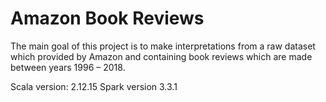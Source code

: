 # Amazon Book Reviews

The main goal of this project is to make interpretations from a raw dataset which provided by Amazon and containing book reviews which are made between years 1996 – 2018.

Scala version: 2.12.15
Spark version 3.3.1
